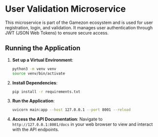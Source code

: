 # User Validation Microservice

This microservice is part of the Gamezon ecosystem and is used for user registration, login, and validation. It manages user authentication through JWT (JSON Web Tokens) to ensure secure access.

## Running the Application

1. **Set up a Virtual Environment**:
    ```bash
    python3 -m venv venv
    source venv/bin/activate
    ```

2. **Install Dependencies**:
    ```bash
    pip install -r requirements.txt
    ```

3. **Run the Application**:
    ```bash
    uvicorn main:app --host 127.0.0.1 --port 8001 --reload
    ```

4. **Access the API Documentation**:
   Navigate to `http://127.0.0.1:8001/docs` in your web browser to view and interact with the API endpoints.